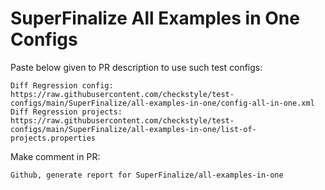 # SuperFinalize All Examples in One Configs
Paste below given to PR description to use such test configs:
```
Diff Regression config: https://raw.githubusercontent.com/checkstyle/test-configs/main/SuperFinalize/all-examples-in-one/config-all-in-one.xml
Diff Regression projects: https://raw.githubusercontent.com/checkstyle/test-configs/main/SuperFinalize/all-examples-in-one/list-of-projects.properties
```
Make comment in PR:
```
Github, generate report for SuperFinalize/all-examples-in-one
```
